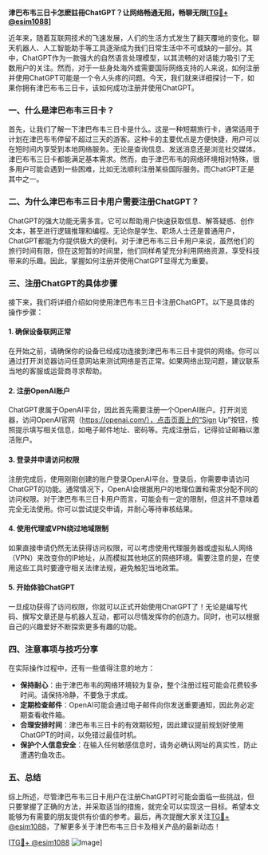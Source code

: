 **津巴布韦三日卡怎麽註冊ChatGPT？让网络畅通无阻，畅聊无限[[TG💪+ @esim1088](https://t.me/s/esim1088)]**

近年来，随着互联网技术的飞速发展，人们的生活方式发生了翻天覆地的变化。聊天机器人、人工智能助手等工具逐渐成为我们日常生活中不可或缺的一部分。其中，ChatGPT作为一款强大的自然语言处理模型，以其流畅的对话能力吸引了无数用户的关注。然而，对于一些身处海外或需要国际网络支持的人来说，如何注册并使用ChatGPT可能是一个令人头疼的问题。今天，我们就来详细探讨一下，如果你拥有津巴布韦三日卡，该如何成功注册并使用ChatGPT。

### 一、什么是津巴布韦三日卡？

首先，让我们了解一下津巴布韦三日卡是什么。这是一种短期旅行卡，通常适用于计划在津巴布韦停留不超过三天的游客。这种卡的主要优点是方便快捷，用户可以在短时间内享受到本地网络服务。无论是查询信息、发送消息还是浏览社交媒体，津巴布韦三日卡都能满足基本需求。然而，由于津巴布韦的网络环境相对特殊，很多用户可能会遇到一些困难，比如无法顺利注册某些国际服务。而ChatGPT正是其中之一。

### 二、为什么津巴布韦三日卡用户需要注册ChatGPT？

ChatGPT的强大功能无需多言。它可以帮助用户快速获取信息、解答疑惑、创作文本，甚至进行逻辑推理和编程。无论你是学生、职场人士还是普通用户，ChatGPT都能为你提供极大的便利。对于津巴布韦三日卡用户来说，虽然他们的旅行时间有限，但在这短暂的时间里，他们同样希望充分利用网络资源，享受科技带来的乐趣。因此，掌握如何注册并使用ChatGPT显得尤为重要。

### 三、注册ChatGPT的具体步骤

接下来，我们将详细介绍如何使用津巴布韦三日卡注册ChatGPT。以下是具体的操作步骤：

#### 1. 确保设备联网正常

在开始之前，请确保你的设备已经成功连接到津巴布韦三日卡提供的网络。你可以通过打开浏览器访问任意网站来测试网络是否正常。如果网络出现问题，建议联系当地的客服或运营商寻求帮助。

#### 2. 注册OpenAI账户

ChatGPT隶属于OpenAI平台，因此首先需要注册一个OpenAI账户。打开浏览器，访问OpenAI官网（https://openai.com/），点击页面上的“Sign Up”按钮，按照提示填写相关信息，如电子邮件地址、密码等。完成注册后，记得验证邮箱以激活账户。

#### 3. 登录并申请访问权限

注册完成后，使用刚刚创建的账户登录OpenAI平台。登录后，你需要申请访问ChatGPT的功能。通常情况下，OpenAI会根据用户的地理位置和需求分配不同的访问权限。对于津巴布韦三日卡用户而言，可能会有一定的限制，但这并不意味着完全无法使用。你可以尝试提交申请，并耐心等待审核结果。

#### 4. 使用代理或VPN绕过地域限制

如果直接申请仍然无法获得访问权限，可以考虑使用代理服务器或虚拟私人网络（VPN）来改变你的IP地址，从而模拟其他地区的网络环境。需要注意的是，在使用这些工具时要遵守相关法律法规，避免触犯当地政策。

#### 5. 开始体验ChatGPT

一旦成功获得了访问权限，你就可以正式开始使用ChatGPT了！无论是编写代码、撰写文章还是与机器人互动，都可以尽情发挥你的创造力。同时，也可以根据自己的兴趣爱好不断探索更多有趣的功能。

### 四、注意事项与技巧分享

在实际操作过程中，还有一些值得注意的地方：

- **保持耐心**：由于津巴布韦的网络环境较为复杂，整个注册过程可能会花费较多时间。请保持冷静，不要急于求成。
- **定期检查邮件**：OpenAI可能会通过电子邮件向你发送重要通知，因此务必定期查看收件箱。
- **合理安排时间**：津巴布韦三日卡的有效期较短，因此建议提前规划好使用ChatGPT的时间，以免错过最佳时机。
- **保护个人信息安全**：在输入任何敏感信息时，请务必确认网址的真实性，防止遭遇钓鱼攻击。

### 五、总结

综上所述，尽管津巴布韦三日卡用户在注册ChatGPT时可能会面临一些挑战，但只要掌握了正确的方法，并采取适当的措施，就完全可以实现这一目标。希望本文能够为有需要的朋友提供有价值的参考。最后，再次提醒大家关注[TG💪+ @esim1088](https://t.me/s/esim1088)，了解更多关于津巴布韦三日卡及相关产品的最新动态！

[[TG💪+ @esim1088](https://t.me/s/esim1088) ![Image](https://i.postimg.cc/4NQfJmqS/Snipaste-2025-05-13-00-14-12.png)]